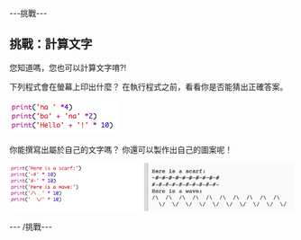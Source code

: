 \---挑戰\---

## 挑戰：計算文字

您知道嗎，您也可以計算文字唷?!

下列程式會在螢幕上印出什麼？ 在執行程式之前，看看你是否能猜出正確答案。

![截圖](images/me-text-calc.png)

你能撰寫出屬於自己的文字嗎？ 你還可以製作出自己的圖案呢！

![截圖](images/me-patterns.png)

\--- /挑戰\---